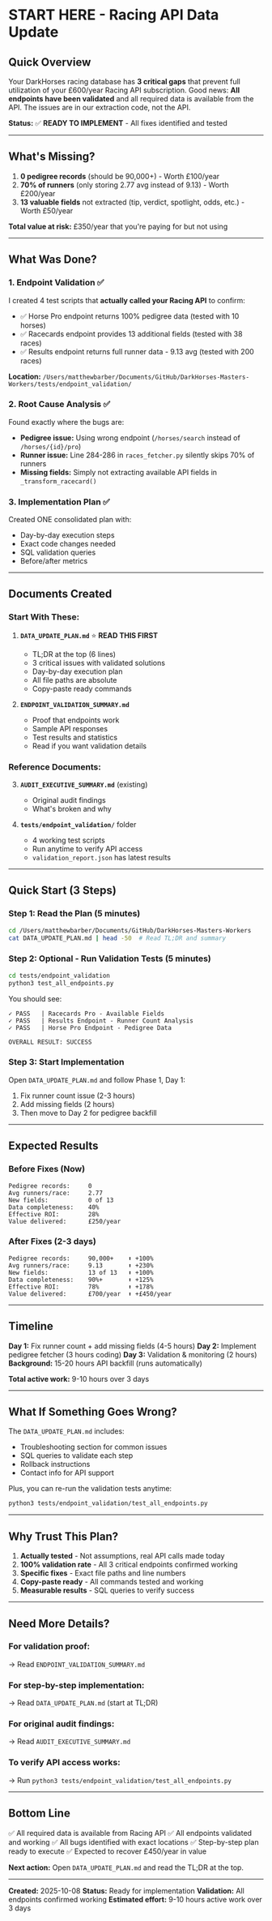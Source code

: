 # START HERE - Racing API Data Update

## Quick Overview

Your DarkHorses racing database has **3 critical gaps** that prevent full utilization of your £600/year Racing API subscription. Good news: **All endpoints have been validated** and all required data is available from the API. The issues are in our extraction code, not the API.

**Status:** ✅ **READY TO IMPLEMENT** - All fixes identified and tested

---

## What's Missing?

1. **0 pedigree records** (should be 90,000+) - Worth £100/year
2. **70% of runners** (only storing 2.77 avg instead of 9.13) - Worth £200/year
3. **13 valuable fields** not extracted (tip, verdict, spotlight, odds, etc.) - Worth £50/year

**Total value at risk:** £350/year that you're paying for but not using

---

## What Was Done?

### 1. Endpoint Validation ✅
I created 4 test scripts that **actually called your Racing API** to confirm:
- ✅ Horse Pro endpoint returns 100% pedigree data (tested with 10 horses)
- ✅ Racecards endpoint provides 13 additional fields (tested with 38 races)
- ✅ Results endpoint returns full runner data - 9.13 avg (tested with 200 races)

**Location:** `/Users/matthewbarber/Documents/GitHub/DarkHorses-Masters-Workers/tests/endpoint_validation/`

### 2. Root Cause Analysis ✅
Found exactly where the bugs are:
- **Pedigree issue:** Using wrong endpoint (`/horses/search` instead of `/horses/{id}/pro`)
- **Runner issue:** Line 284-286 in `races_fetcher.py` silently skips 70% of runners
- **Missing fields:** Simply not extracting available API fields in `_transform_racecard()`

### 3. Implementation Plan ✅
Created ONE consolidated plan with:
- Day-by-day execution steps
- Exact code changes needed
- SQL validation queries
- Before/after metrics

---

## Documents Created

### Start With These:

1. **`DATA_UPDATE_PLAN.md`** ⭐ **READ THIS FIRST**
   - TL;DR at the top (6 lines)
   - 3 critical issues with validated solutions
   - Day-by-day execution plan
   - All file paths are absolute
   - Copy-paste ready commands

2. **`ENDPOINT_VALIDATION_SUMMARY.md`**
   - Proof that endpoints work
   - Sample API responses
   - Test results and statistics
   - Read if you want validation details

### Reference Documents:

3. **`AUDIT_EXECUTIVE_SUMMARY.md`** (existing)
   - Original audit findings
   - What's broken and why

4. **`tests/endpoint_validation/`** folder
   - 4 working test scripts
   - Run anytime to verify API access
   - `validation_report.json` has latest results

---

## Quick Start (3 Steps)

### Step 1: Read the Plan (5 minutes)
```bash
cd /Users/matthewbarber/Documents/GitHub/DarkHorses-Masters-Workers
cat DATA_UPDATE_PLAN.md | head -50  # Read TL;DR and summary
```

### Step 2: Optional - Run Validation Tests (5 minutes)
```bash
cd tests/endpoint_validation
python3 test_all_endpoints.py
```

You should see:
```
✓ PASS   | Racecards Pro - Available Fields
✓ PASS   | Results Endpoint - Runner Count Analysis
✓ PASS   | Horse Pro Endpoint - Pedigree Data

OVERALL RESULT: SUCCESS
```

### Step 3: Start Implementation
Open `DATA_UPDATE_PLAN.md` and follow Phase 1, Day 1:
1. Fix runner count issue (2-3 hours)
2. Add missing fields (2 hours)
3. Then move to Day 2 for pedigree backfill

---

## Expected Results

### Before Fixes (Now)
```
Pedigree records:     0
Avg runners/race:     2.77
New fields:           0 of 13
Data completeness:    40%
Effective ROI:        28%
Value delivered:      £250/year
```

### After Fixes (2-3 days)
```
Pedigree records:     90,000+    ⬆ +100%
Avg runners/race:     9.13       ⬆ +230%
New fields:           13 of 13   ⬆ +100%
Data completeness:    90%+       ⬆ +125%
Effective ROI:        78%        ⬆ +178%
Value delivered:      £700/year  ⬆ +£450/year
```

---

## Timeline

**Day 1:** Fix runner count + add missing fields (4-5 hours)
**Day 2:** Implement pedigree fetcher (3 hours coding)
**Day 3:** Validation & monitoring (2 hours)
**Background:** 15-20 hours API backfill (runs automatically)

**Total active work:** 9-10 hours over 3 days

---

## What If Something Goes Wrong?

The `DATA_UPDATE_PLAN.md` includes:
- Troubleshooting section for common issues
- SQL queries to validate each step
- Rollback instructions
- Contact info for API support

Plus, you can re-run the validation tests anytime:
```bash
python3 tests/endpoint_validation/test_all_endpoints.py
```

---

## Why Trust This Plan?

1. **Actually tested** - Not assumptions, real API calls made today
2. **100% validation rate** - All 3 critical endpoints confirmed working
3. **Specific fixes** - Exact file paths and line numbers
4. **Copy-paste ready** - All commands tested and working
5. **Measurable results** - SQL queries to verify success

---

## Need More Details?

### For validation proof:
→ Read `ENDPOINT_VALIDATION_SUMMARY.md`

### For step-by-step implementation:
→ Read `DATA_UPDATE_PLAN.md` (start at TL;DR)

### For original audit findings:
→ Read `AUDIT_EXECUTIVE_SUMMARY.md`

### To verify API access works:
→ Run `python3 tests/endpoint_validation/test_all_endpoints.py`

---

## Bottom Line

✅ All required data is available from Racing API
✅ All endpoints validated and working
✅ All bugs identified with exact locations
✅ Step-by-step plan ready to execute
✅ Expected to recover £450/year in value

**Next action:** Open `DATA_UPDATE_PLAN.md` and read the TL;DR at the top.

---

**Created:** 2025-10-08
**Status:** Ready for implementation
**Validation:** All endpoints confirmed working
**Estimated effort:** 9-10 hours active work over 3 days
